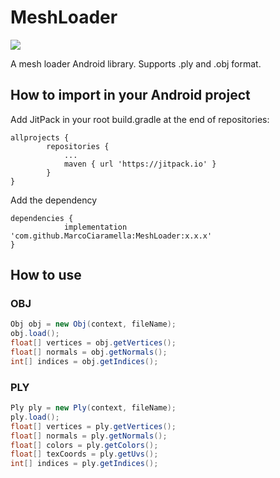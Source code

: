 # MeshLoader

[![](https://jitpack.io/v/MarcoCiaramella/MeshLoader.svg)](https://jitpack.io/#MarcoCiaramella/MeshLoader)

A mesh loader Android library. Supports .ply and .obj format.

## How to import in your Android project
Add JitPack in your root build.gradle at the end of repositories:

```
allprojects {
		repositories {
			...
			maven { url 'https://jitpack.io' }
		}
}
```

Add the dependency

```
dependencies {
	        implementation 'com.github.MarcoCiaramella:MeshLoader:x.x.x'
}
```

## How to use

### OBJ

```java
Obj obj = new Obj(context, fileName);
obj.load();
float[] vertices = obj.getVertices();
float[] normals = obj.getNormals();
int[] indices = obj.getIndices();
```

### PLY

```java
Ply ply = new Ply(context, fileName);
ply.load();
float[] vertices = ply.getVertices();
float[] normals = ply.getNormals();
float[] colors = ply.getColors();
float[] texCoords = ply.getUvs();
int[] indices = ply.getIndices();
```

